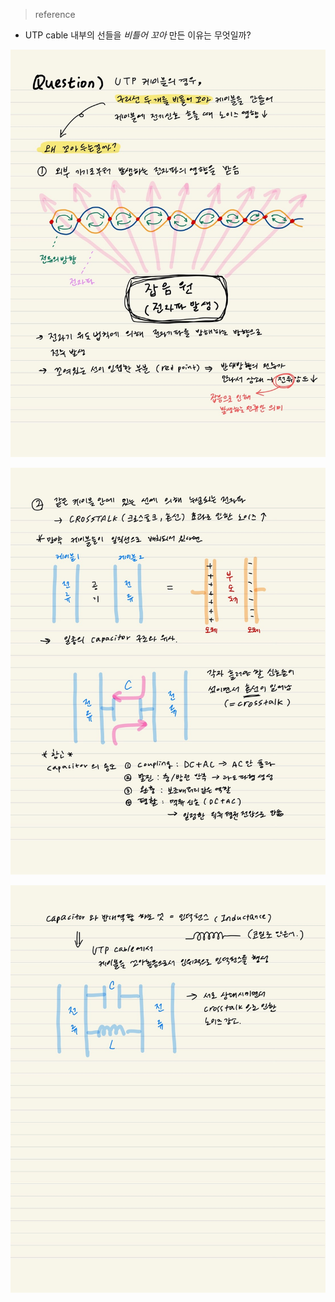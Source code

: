 > reference

* UTP cable 내부의 선들을 *비틀어 꼬아* 만든 이유는 무엇일까?

![image-20220401221601371](day3.assets/image-20220401221601371.png)

![image-20220401221607600](day3.assets/image-20220401221607600.png)

![image-20220401221612324](day3.assets/image-20220401221612324.png)